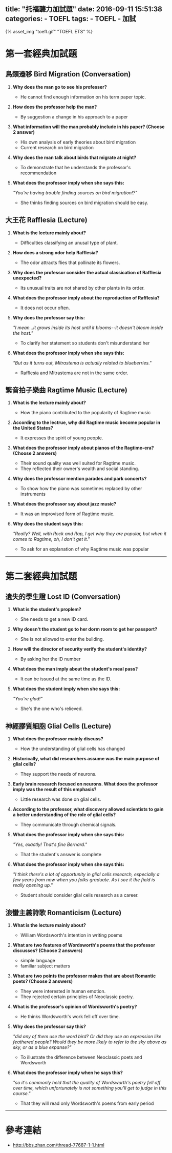 title: "托福聽力加試題"
date: 2016-09-11 15:51:38
categories:
    - TOEFL
tags:
    - TOEFL
    - 加試
---

{% asset_img "toefl.gif" "TOEFL ETS" %}

# 第一套經典加試題

## 鳥類遷移 Bird Migration (Conversation)

1. __Why does the man go to see his professer?__

    * He cannot find enough information on his term paper topic.

2. __How does the professor help the man?__

    * By suggestion a change in his approach to a paper

3. __What information will the man probably include in his paper? (Choose 2 answer)__

    * His own analysis of early theories about bird migration
    * Current research on bird migration

4. __Why does the man talk about birds that migrate at night?__

    * To demonstrate that he understands the professor's recommendation

5. __What does the professor imply when she says this:__

    _"You're having trouble finding sources on bird migration!?"_

    * She thinks finding sources on bird migration should be easy.

## 大王花 Rafflesia (Lecture)

1. __What is the lecture mainly about?__

    * Difficulties classifying an unusal type of plant.

2. __How does a strong odor help Rafflesia?__

    * The odor attracts flies that pollinate its flowers.

3. __Why does the professor consider the actual classication of Rafflesia unexpected?__

    * Its unusual traits are not shared by other plants in its order.

4. __What does the professor imply about the reproduction of Rafflesia?__

    * It does not occur often.

5. __Why does the professor say this:__

    _"I mean...it grows inside its host until it blooms--it doesn't bloom inside the host."_

    * To clarify her statement so students don't misunderstand her

6. __What does the professor imply when she says this:__

    _"But as it turns out, Mitrastema is actually related to blueberries."_

    * Rafflesia and Mitrastema are not in the same order.

## 繁音拍子樂曲 Ragtime Music (Lecture)

1. __What is the lecture mainly about?__

    * How the piano contributed to the popularity of Ragtime music

2. __According to the lectrue, why did Ragtime music become popular in the United States?__

    * It expresses the spirit of young people.

3. __What does the professor imply about pianos of the Ragtime-era? (Choose 2 answers)__

    * Their sound quality was well suited for Ragtime music.
    * They reflected their owner's wealth and social standing.

4. __Why does the professor mention parades and park concerts?__

    * To show how the piano was sometimes replaced by other instruments

5. __What does the professor say about jazz music?__

    * It was an improvised form of Ragtime music.

6. __Why does the student says this:__

    _"Really? Well, with Rock and Rap, I get why they are popular, but when it comes to Ragtime, oh, I don't get it."_

    * To ask for an explanation of why Ragtime music was popular

----

# 第二套經典加試題

## 遺失的學生證 Lost ID (Conversation)

1. __What is the student's proplem?__

    * She needs to get a new ID card.

2. __Why doesn't the student go to her dorm room to get her passport?__

    * She is not allowed to enter the building.

3. __How will the director of security verify the student's identity?__

    * By asking her the ID number

4. __What does the man imply about the student's meal pass?__

    * It can be issued at the same time as the ID.

5. __What does the student imply when she says this:__

    _"You're glad!"_

    * She's the one who's relieved.

## 神經膠質細胞 Glial Cells (Lecture)

1. __What does the professor mainly discuss?__

    * How the understanding of glial cells has changed

2. __Historically, what did researchers assume was the main purpose of glial cells?__

    * They support the needs of neurons.

3. __Early brain research focused on neurons. What does the professor imply was the result of this emphasis?__

    * Little research was done on glial cells.

4. __According to the professor, what discovery allowed scientists to gain a better understanding of the role of glial cells?__

    * They communicate through chemical signals.

5. __What does the professor imply when she says this:__

    _"Yes, exactly! That's fine Bernard."_

    * That the student's answer is complete

6. __What does the professor imply when she says this:__

    _"I think there's a lot of opportunity in glial cells research, especially a few years from now when you folks graduate. As I see it the field is really opening up."_

    * Student should consider glial cells research as a career.

## 浪蠻主義詩歌 Romanticism (Lecture)

1. __What is the lecture mainly about?__

    * William Wordsworth's intention in writing poems

2. __What are two features of Wordsworth's poems that the professor discusses? (Choose 2 answers)__

    * simple language
    * familiar subject matters

3. __What are two points the professor makes that are about Romantic poets? (Choose 2 answers)__

    * They were interested in human emotion.
    * They rejected certain principles of Neoclassic poetry.

4. __What is the professor's opinion of Wordsworth's poetry?__

    * He thinks Wordsworth's work fell off over time.

5. __Why does the professor say this?__

    _"did any of them use the word bird? Or did they use an expression like feathered people? Would they be more likely to refer to the sky above as sky, or as a blue expanse?"_

    * To illustrate the difference between Neoclassic poets and Wordsworth

6. __What does the professor imply when he says this?__

    _"so it's commonly held that the quality of Wordsworth's poetry fell off over time, which unfortunately is not something you'll get to judge in this course."_

    * That they will read only Wordsworth's poems from early period

----

# 參考連結

- http://bbs.zhan.com/thread-77687-1-1.html
